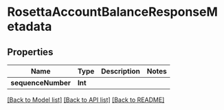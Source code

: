 # RosettaAccountBalanceResponseMetadata

## Properties
Name | Type | Description | Notes
------------ | ------------- | ------------- | -------------
**sequenceNumber** | **Int** |  | 

[[Back to Model list]](../README.md#documentation-for-models) [[Back to API list]](../README.md#documentation-for-api-endpoints) [[Back to README]](../README.md)



